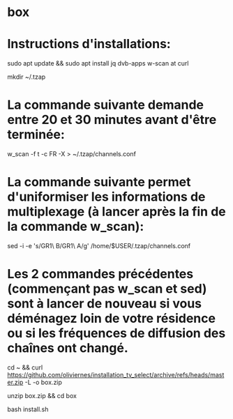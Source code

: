 # box

# Instructions d'installations:

sudo apt update && sudo apt install jq dvb-apps w-scan at curl

mkdir ~/.tzap

# La commande suivante demande entre 20 et 30 minutes avant d'être terminée:
w_scan -f t -c FR -X > ~/.tzap/channels.conf

# La commande suivante permet d'uniformiser les informations de multiplexage (à lancer après la fin de la commande w_scan):
sed -i -e 's/GR1\ B/GR1\ A/g' /home/$USER/.tzap/channels.conf

# Les 2 commandes précédentes (commençant pas w_scan et sed) sont à lancer de nouveau si vous déménagez loin de votre résidence ou si les fréquences de diffusion des chaînes ont changé.

cd ~ && curl https://github.com/oliviernes/installation_tv_select/archive/refs/heads/master.zip -L -o box.zip

unzip box.zip && cd box

bash install.sh
